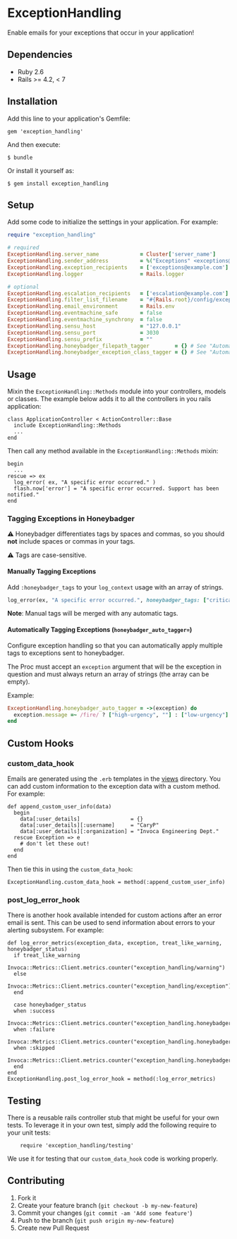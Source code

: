 # ExceptionHandling

Enable emails for your exceptions that occur in your application!

## Dependencies
- Ruby 2.6
- Rails >= 4.2, < 7

## Installation

Add this line to your application's Gemfile:

    gem 'exception_handling'

And then execute:

    $ bundle

Or install it yourself as:

    $ gem install exception_handling

## Setup

Add some code to initialize the settings in your application.
For example:

```ruby
require "exception_handling"

# required
ExceptionHandling.server_name             = Cluster['server_name']
ExceptionHandling.sender_address          = %("Exceptions" <exceptions@example.com>)
ExceptionHandling.exception_recipients    = ['exceptions@example.com']
ExceptionHandling.logger                  = Rails.logger

# optional
ExceptionHandling.escalation_recipients   = ['escalation@example.com']
ExceptionHandling.filter_list_filename    = "#{Rails.root}/config/exception_filters.yml"
ExceptionHandling.email_environment       = Rails.env
ExceptionHandling.eventmachine_safe       = false
ExceptionHandling.eventmachine_synchrony  = false
ExceptionHandling.sensu_host              = "127.0.0.1"
ExceptionHandling.sensu_port              = 3030
ExceptionHandling.sensu_prefix            = ""
ExceptionHandling.honeybadger_filepath_tagger        = {} # See "Automatically Tagging Exceptions" section below for specific examples
ExceptionHandling.honeybadger_exception_class_tagger = {} # See "Automatically Tagging Exceptions" section below for specific examples
```

## Usage

Mixin the `ExceptionHandling::Methods` module into your controllers, models or classes. The example below adds it to all the controllers in you rails application:

    class ApplicationController < ActionController::Base
      include ExceptionHandling::Methods
      ...
    end

Then call any method available in the `ExceptionHandling::Methods` mixin:

    begin
      ...
    rescue => ex
      log_error( ex, "A specific error occurred." )
      flash.now['error'] = "A specific error occurred. Support has been notified."
    end

### Tagging Exceptions in Honeybadger

⚠️ Honeybadger differentiates tags by spaces and commas, so you should **not** include spaces or commas in your tags.

⚠️ Tags are case-sensitive.

#### Manually Tagging Exceptions

Add `:honeybadger_tags` to your `log_context` usage with an array of strings.

```ruby
log_error(ex, "A specific error occurred.", honeybadger_tags: ["critical", "sequoia"])
```

**Note**: Manual tags will be merged with any automatic tags.

#### Automatically Tagging Exceptions (`honeybadger_auto_tagger=`)

Configure exception handling so that you can automatically apply multiple tags to exceptions sent to honeybadger.

The Proc must accept an `exception` argument that will be the exception in question and must always return an array of strings (the array can be empty).

Example:
```ruby
ExceptionHandling.honeybadger_auto_tagger = ->(exception) do
  exception.message =~ /fire/ ? ["high-urgency", ""] : ["low-urgency"]
end
```

## Custom Hooks

### custom_data_hook

Emails are generated using the `.erb` templates in the [views](./views) directory.  You can add custom information to the exception data with a custom method. For example:

    def append_custom_user_info(data)
      begin
        data[:user_details]                = {}
        data[:user_details][:username]     = "CaryP"
        data[:user_details][:organization] = "Invoca Engineering Dept."
      rescue Exception => e
        # don't let these out!
      end
    end

Then tie this in using the `custom_data_hook`:

    ExceptionHandling.custom_data_hook = method(:append_custom_user_info)


### post_log_error_hook

There is another hook available intended for custom actions after an error email is sent.  This can be used to send information about errors to your alerting subsystem.  For example:

    def log_error_metrics(exception_data, exception, treat_like_warning, honeybadger_status)
      if treat_like_warning
        Invoca::Metrics::Client.metrics.counter("exception_handling/warning")
      else
        Invoca::Metrics::Client.metrics.counter("exception_handling/exception")
      end

      case honeybadger_status
      when :success
        Invoca::Metrics::Client.metrics.counter("exception_handling.honeybadger.success")
      when :failure
        Invoca::Metrics::Client.metrics.counter("exception_handling.honeybadger.failure")
      when :skipped
        Invoca::Metrics::Client.metrics.counter("exception_handling.honeybadger.skipped")
      end
    end
    ExceptionHandling.post_log_error_hook = method(:log_error_metrics)


## Testing

There is a reusable rails controller stub that might be useful for your own tests.  To leverage it in your own test, simply add the following require to your unit tests:

        require 'exception_handling/testing'

We use it for testing that our `custom_data_hook` code is working properly.


## Contributing

1. Fork it
2. Create your feature branch (`git checkout -b my-new-feature`)
3. Commit your changes (`git commit -am 'Add some feature'`)
4. Push to the branch (`git push origin my-new-feature`)
5. Create new Pull Request
